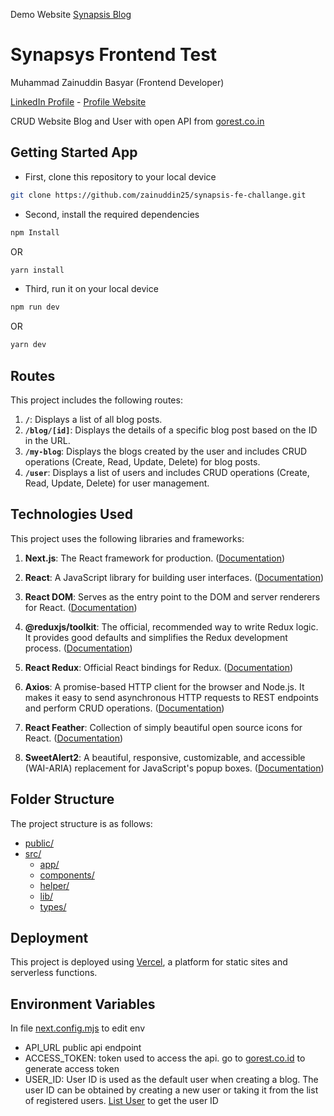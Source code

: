 Demo Website [Synapsis Blog](https://synapsis-fe-blog.vercel.app/)

# Synapsys Frontend Test

Muhammad Zainuddin Basyar (Frontend Developer)

[LinkedIn Profile](https://www.linkedin.com/in/muhammad-zainuddin-basyar/) - [Profile Website](http://muh-zaan.my.id/)

CRUD Website Blog and User with open API from [gorest.co.in](https://gorest.co.in/)

## Getting Started App

- First, clone this repository to your local device

```bash
git clone https://github.com/zainuddin25/synapsis-fe-challange.git
```

- Second, install the required dependencies

```bash
npm Install
```

OR

```bash
yarn install
```

- Third, run it on your local device

```bash
npm run dev
```

OR

```bash
yarn dev
```

## Routes

This project includes the following routes:

1. **`/`**: Displays a list of all blog posts.
2. **`/blog/[id]`**: Displays the details of a specific blog post based on the ID in the URL.
3. **`/my-blog`**: Displays the blogs created by the user and includes CRUD operations (Create, Read, Update, Delete) for blog posts.
4. **`/user`**: Displays a list of users and includes CRUD operations (Create, Read, Update, Delete) for user management.

## Technologies Used

This project uses the following libraries and frameworks:

1. **Next.js**: The React framework for production. ([Documentation](https://nextjs.org/docs))

2. **React**: A JavaScript library for building user interfaces. ([Documentation](https://reactjs.org/docs/getting-started.html))

3. **React DOM**: Serves as the entry point to the DOM and server renderers for React. ([Documentation](https://reactjs.org/docs/react-dom.html))

4. **@reduxjs/toolkit**: The official, recommended way to write Redux logic. It provides good defaults and simplifies the Redux development process. ([Documentation](https://redux-toolkit.js.org/introduction/getting-started))

5. **React Redux**: Official React bindings for Redux. ([Documentation](https://react-redux.js.org/introduction/quick-start))

6. **Axios**: A promise-based HTTP client for the browser and Node.js. It makes it easy to send asynchronous HTTP requests to REST endpoints and perform CRUD operations. ([Documentation](https://axios-http.com/docs/intro))

7. **React Feather**: Collection of simply beautiful open source icons for React. ([Documentation](https://github.com/feathericons/react-feather))
8. **SweetAlert2**: A beautiful, responsive, customizable, and accessible (WAI-ARIA) replacement for JavaScript's popup boxes. ([Documentation](https://sweetalert2.github.io/))

## Folder Structure

The project structure is as follows:

- [public/](https://github.com/zainuddin25/synapsis-fe-challange/tree/master/public)
- [src/](https://github.com/zainuddin25/synapsis-fe-challange/tree/master/src)
  - [app/](https://github.com/zainuddin25/synapsis-fe-challange/tree/master/src/app)
  - [components/](https://github.com/zainuddin25/synapsis-fe-challange/tree/master/src/components)
  - [helper/](https://github.com/zainuddin25/synapsis-fe-challange/tree/master/src/helper)
  - [lib/](https://github.com/zainuddin25/synapsis-fe-challange/tree/master/src/lib)
  - [types/](https://github.com/zainuddin25/synapsis-fe-challange/tree/master/src/types)

## Deployment

This project is deployed using [Vercel](https://vercel.com/), a platform for static sites and serverless functions.

## Environment Variables

In file [next.config.mjs](https://github.com/zainuddin25/synapsis-fe-challange/blob/master/next.config.mjs) to edit env

- API_URL
  public api endpoint
- ACCESS_TOKEN:
  token used to access the api. go to [gorest.co.id](https://gorest.co.in/consumer/login) to generate access token
- USER_ID: User ID is used as the default user when creating a blog. The user ID can be obtained by creating a new user or taking it from the list of registered users. [List User](https://gorest.co.in/public/v2/users) to get the user ID
